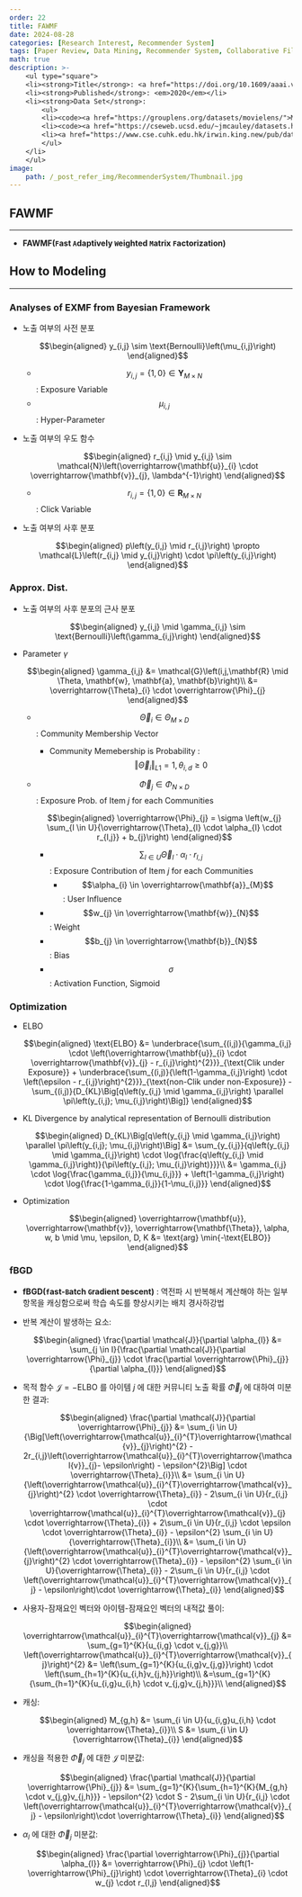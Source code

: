 ```yaml
---
order: 22
title: FAWMF
date: 2024-08-28
categories: [Research Interest, Recommender System]
tags: [Paper Review, Data Mining, Recommender System, Collaborative Filtering, Latent Factor Model, Deep Learning, Autoencoder, Implicit Feedback, Weight Approach, Bayesian]
math: true
description: >-
    <ul type="square">
    <li><strong>Title</strong>: <a href="https://doi.org/10.1609/aaai.v34i04.5751"><code>Fast Adaptively Weighted Matrix Factorization for Recommendation with Implicit Feedback</code></a></li>
    <li><strong>Published</strong>: <em>2020</em></li>
    <li><strong>Data Set</strong>:
        <ul>
        <li><code><a href="https://grouplens.org/datasets/movielens/">MovieLens</a></code></li>
        <li><code><a href="https://cseweb.ucsd.edu/~jmcauley/datasets.html#amazon_reviews">Amazon(Food)</a></code></li>
        <li><a href="https://www.cse.cuhk.edu.hk/irwin.king.new/pub/data/douban"><code>Douban</code></a></li>
        </ul>
    </li>
    </ul>
image:
    path: /_post_refer_img/RecommenderSystem/Thumbnail.jpg
---
```


## FAWMF
-----

- **FAWMF(`F`ast `A`daptively `W`eighted `M`atrix `F`actorization)**

## How to Modeling
-----

### Analyses of EXMF from Bayesian Framework

- 노출 여부의 사전 분포

    $$\begin{aligned}
    y_{i,j} \sim \text{Bernoulli}\left(\mu_{i,j}\right)
    \end{aligned}$$

    - $$y_{i,j} = \big\{1,0\big\} \in \mathbf{Y}_{M \times N}$$ : Exposure Variable
    - $$\mu_{i,j}$$ : Hyper-Parameter

- 노출 여부의 우도 함수

    $$\begin{aligned}
    r_{i,j} \mid y_{i,j} \sim \mathcal{N}\left(\overrightarrow{\mathbf{u}}_{i} \cdot \overrightarrow{\mathbf{v}}_{j}, \lambda^{-1}\right)
    \end{aligned}$$

    - $$r_{i,j} = \big\{1,0\big\} \in \mathbf{R}_{M \times N}$$ : Click Variable

- 노출 여부의 사후 분포

    $$\begin{aligned}
    p\left(y_{i,j} \mid r_{i,j}\right)
    \propto \mathcal{L}\left(r_{i,j} \mid y_{i,j}\right) \cdot \pi\left(y_{i,j}\right)
    \end{aligned}$$

### Approx. Dist.

- 노출 여부의 사후 분포의 근사 분포

    $$\begin{aligned}
    y_{i,j} \mid \gamma_{i,j} \sim \text{Bernoulli}\left(\gamma_{i,j}\right)
    \end{aligned}$$

- Parameter $\gamma$

    $$\begin{aligned}
    \gamma_{i,j}
    &= \mathcal{G}\left(i,j,\mathbf{R} \mid \Theta, \mathbf{w}, \mathbf{a}, \mathbf{b}\right)\\
    &= \overrightarrow{\Theta}_{i} \cdot \overrightarrow{\Phi}_{j}
    \end{aligned}$$

    - $$\overrightarrow{\Theta}_{i} \in \Theta_{M \times D}$$ : Community Membership Vector
        - Community Memebership is Probability : $$\Vert \overrightarrow{\Theta}_{i} \Vert_{L1} = 1, \theta_{i,d} \ge 0$$

    - $$\overrightarrow{\Phi}_{j} \in \Phi_{N \times D}$$ : Exposure Prob. of Item $j$ for each Communities

        $$\begin{aligned}
        \overrightarrow{\Phi}_{j} = \sigma \left(w_{j} \sum_{l \in U}{\overrightarrow{\Theta}_{l} \cdot \alpha_{l} \cdot r_{l,j}} + b_{j}\right)
        \end{aligned}$$

        - $$\sum_{l \in U}{\overrightarrow{\Theta}_{l}} \cdot \alpha_{l} \cdot r_{l,j}$$ : Exposure Contribution of Item $j$ for each Communities
            - $$\alpha_{i} \in \overrightarrow{\mathbf{a}}_{M}$$ : User Influence
        - $$w_{j} \in \overrightarrow{\mathbf{w}}_{N}$$ : Weight
        - $$b_{j} \in \overrightarrow{\mathbf{b}}_{N}$$ : Bias
        - $$\sigma$$ : Activation Function, Sigmoid

### Optimization

- ELBO

    $$\begin{aligned}
    \text{ELBO}
    &= \underbrace{\sum_{(i,j)}{\gamma_{i,j} \cdot \left(\overrightarrow{\mathbf{u}}_{i} \cdot \overrightarrow{\mathbf{v}}_{j} - r_{i,j}\right)^{2}}}_{\text{Clik under Exposure}} + \underbrace{\sum_{(i,j)}{\left(1-\gamma_{i,j}\right) \cdot \left(\epsilon - r_{i,j}\right)^{2}}}_{\text{non-Clik under non-Exposure}} - \sum_{(i,j)}{D_{KL}\Big[q\left(y_{i,j} \mid \gamma_{i,j}\right) \parallel \pi\left(y_{i,j}; \mu_{i,j}\right)\Big]}
    \end{aligned}$$

- KL Divergence by analytical representation of Bernoulli distribution

    $$\begin{aligned}
    D_{KL}\Big[q\left(y_{i,j} \mid \gamma_{i,j}\right) \parallel \pi\left(y_{i,j}; \mu_{i,j}\right)\Big]
    &= \sum_{y_{i,j}}{q\left(y_{i,j} \mid \gamma_{i,j}\right) \cdot \log{\frac{q\left(y_{i,j} \mid \gamma_{i,j}\right)}{\pi\left(y_{i,j}; \mu_{i,j}\right)}}}\\
    &= \gamma_{i,j} \cdot \log{\frac{\gamma_{i,j}}{\mu_{i,j}}} + \left(1-\gamma_{i,j}\right) \cdot \log{\frac{1-\gamma_{i,j}}{1-\mu_{i,j}}}
    \end{aligned}$$

- Optimization

    $$\begin{aligned}
    \overrightarrow{\mathbf{u}}, \overrightarrow{\mathbf{v}}, \overrightarrow{\mathbf{\Theta}}, \alpha, w, b \mid \mu, \epsilon, D, K
    &= \text{arg} \min{-\text{ELBO}}
    \end{aligned}$$

### fBGD

- **fBGD(`f`ast-`B`atch `G`radient `D`escent)** : 역전파 시 반복해서 계산해야 하는 일부 항목을 캐싱함으로써 학습 속도를 향상시키는 배치 경사하강법

- 반복 계산이 발생하는 요소:

    $$\begin{aligned}
    \frac{\partial \mathcal{J}}{\partial \alpha_{l}}
    &= \sum_{j \in I}{\frac{\partial \mathcal{J}}{\partial \overrightarrow{\Phi}_{j}} \cdot \frac{\partial \overrightarrow{\Phi}_{j}}{\partial \alpha_{l}}}
    \end{aligned}$$

- 목적 함수 $\mathcal{J}=-\text{ELBO}$ 를 아이템 $j$ 에 대한 커뮤니티 노출 확률 $\overrightarrow{\Phi}_{j}$ 에 대하여 미분한 결과:

    $$\begin{aligned}
    \frac{\partial \mathcal{J}}{\partial \overrightarrow{\Phi}_{j}}
    &= \sum_{i \in U}{\Big[\left(\overrightarrow{\mathcal{u}}_{i}^{T}\overrightarrow{\mathcal{v}}_{j}\right)^{2} - 2r_{i,j}\left(\overrightarrow{\mathcal{u}}_{i}^{T}\overrightarrow{\mathcal{v}}_{j}- \epsilon\right) - \epsilon^{2}\Big] \cdot \overrightarrow{\Theta}_{i}}\\
    &= \sum_{i \in U}{\left(\overrightarrow{\mathcal{u}}_{i}^{T}\overrightarrow{\mathcal{v}}_{j}\right)^{2} \cdot \overrightarrow{\Theta}_{i}} - 2\sum_{i \in U}{r_{i,j} \cdot \overrightarrow{\mathcal{u}}_{i}^{T}\overrightarrow{\mathcal{v}}_{j} \cdot \overrightarrow{\Theta}_{i}} + 2\sum_{i \in U}{r_{i,j} \cdot \epsilon \cdot \overrightarrow{\Theta}_{i}} - \epsilon^{2} \sum_{i \in U}{\overrightarrow{\Theta}_{i}}\\
    &= \sum_{i \in U}{\left(\overrightarrow{\mathcal{u}}_{i}^{T}\overrightarrow{\mathcal{v}}_{j}\right)^{2} \cdot \overrightarrow{\Theta}_{i}} - \epsilon^{2} \sum_{i \in U}{\overrightarrow{\Theta}_{i}} - 2\sum_{i \in U}{r_{i,j} \cdot \left(\overrightarrow{\mathcal{u}}_{i}^{T}\overrightarrow{\mathcal{v}}_{j} - \epsilon\right)\cdot \overrightarrow{\Theta}_{i}}
    \end{aligned}$$

- 사용자-잠재요인 벡터와 아이템-잠재요인 벡터의 내적값 풀이:

    $$\begin{aligned}
    \overrightarrow{\mathcal{u}}_{i}^{T}\overrightarrow{\mathcal{v}}_{j}
    &= \sum_{g=1}^{K}{u_{i,g} \cdot v_{j,g}}\\
    \left(\overrightarrow{\mathcal{u}}_{i}^{T}\overrightarrow{\mathcal{v}}_{j}\right)^{2}
    &= \left(\sum_{g=1}^{K}{u_{i,g}v_{j,g}}\right) \cdot \left(\sum_{h=1}^{K}{u_{i,h}v_{j,h}}\right)\\
    &=\sum_{g=1}^{K}{\sum_{h=1}^{K}{u_{i,g}u_{i,h} \cdot v_{j,g}v_{j,h}}}\\
    \end{aligned}$$

- 캐싱:

    $$\begin{aligned}
    M_{g,h}
    &= \sum_{i \in U}{u_{i,g}u_{i,h} \cdot \overrightarrow{\Theta}_{i}}\\
    S
    &= \sum_{i \in U}{\overrightarrow{\Theta}_{i}}
    \end{aligned}$$

- 캐싱을 적용한 $\overrightarrow{\Phi}_{j}$ 에 대한 $\mathcal{J}$ 미분값:

    $$\begin{aligned}
    \frac{\partial \mathcal{J}}{\partial \overrightarrow{\Phi}_{j}}
    &= \sum_{g=1}^{K}{\sum_{h=1}^{K}{M_{g,h} \cdot v_{j,g}v_{j,h}}} - \epsilon^{2} \cdot S - 2\sum_{i \in U}{r_{i,j} \cdot \left(\overrightarrow{\mathcal{u}}_{i}^{T}\overrightarrow{\mathcal{v}}_{j} - \epsilon\right)\cdot \overrightarrow{\Theta}_{i}}
    \end{aligned}$$

- $\alpha_{l}$ 에 대한 $\overrightarrow{\Phi}_{j}$ 미분값:

    $$\begin{aligned}
    \frac{\partial \overrightarrow{\Phi}_{j}}{\partial \alpha_{l}}
    &= \overrightarrow{\Phi}_{j} \cdot \left(1-\overrightarrow{\Phi}_{j}\right) \cdot \overrightarrow{\Theta}_{i} \cdot w_{j} \cdot r_{l,j}
    \end{aligned}$$